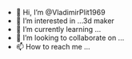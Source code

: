 - 👋 Hi, I’m @VladimirPlit1969
- 👀 I’m interested in ...3d maker
- 🌱 I’m currently learning ...
- 💞️ I’m looking to collaborate on ...
- 📫 How to reach me ...

<!---
VladimirPlit1969/VladimirPlit1969 is a ✨ special ✨ repository because its `README.md` (this file) appears on your GitHub profile.
You can click the Preview link to take a look at your changes.
--->
